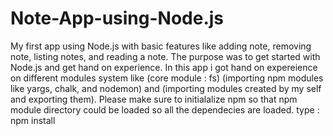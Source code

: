 # Note-App-using-Node.js
My first app using Node.js with basic features like adding note, removing note, listing notes, and reading a note. The purpose was to get started with Node.js and get hand on experience. In this app i got hand on expereience on different  modules system like (core module : fs) (importing npm modules like yargs, chalk, and  nodemon) and (importing modules created by my self and exporting them).
Please make sure to initialalize npm so that npm module directory could be loaded so all the dependecies are loaded.
type :  npm install

